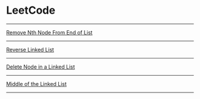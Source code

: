 # LeetCode

---

[Remove Nth Node From End of List](remove-nth-node-from-end-of-list.cpp)

---

[Reverse Linked List](reverse-linked-list.cpp)

---

[Delete Node in a Linked List](delete-node-in-a-linked-list.cpp)

---

[Middle of the Linked List](middle-of-the-linked-list.cpp)

---
